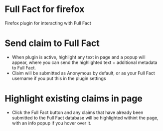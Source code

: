 Full Fact for firefox
========================

Firefox plugin for interacting with Full Fact

Send claim to Full Fact
=======================

- When plugin is active, highlight any text in page and a popup will appear, where you can send the highlighted text + additional metadata to Full Fact.
- Claim will be submitted as Anonymous by default, or as your Full Fact username if you put this in the plugin settings

Highlight existing claims in page
=================================

- Click the Full Fact button and any claims that have already been submitted to the Full Fact database will be highlighted withint the page, with an info popup if you hover over it.
